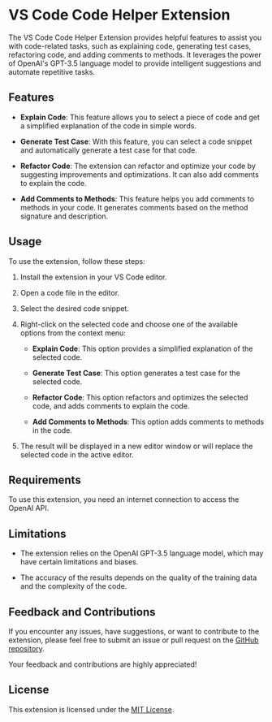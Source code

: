 # VS Code Code Helper Extension

The VS Code Code Helper Extension provides helpful features to assist you with code-related tasks, such as explaining code, generating test cases, refactoring code, and adding comments to methods. It leverages the power of OpenAI's GPT-3.5 language model to provide intelligent suggestions and automate repetitive tasks.

## Features

- **Explain Code**: This feature allows you to select a piece of code and get a simplified explanation of the code in simple words.

- **Generate Test Case**: With this feature, you can select a code snippet and automatically generate a test case for that code.

- **Refactor Code**: The extension can refactor and optimize your code by suggesting improvements and optimizations. It can also add comments to explain the code.

- **Add Comments to Methods**: This feature helps you add comments to methods in your code. It generates comments based on the method signature and description.

## Usage

To use the extension, follow these steps:

1. Install the extension in your VS Code editor.

2. Open a code file in the editor.

3. Select the desired code snippet.

4. Right-click on the selected code and choose one of the available options from the context menu:

   - **Explain Code**: This option provides a simplified explanation of the selected code.

   - **Generate Test Case**: This option generates a test case for the selected code.

   - **Refactor Code**: This option refactors and optimizes the selected code, and adds comments to explain the code.

   - **Add Comments to Methods**: This option adds comments to methods in the code.

5. The result will be displayed in a new editor window or will replace the selected code in the active editor.

## Requirements

To use this extension, you need an internet connection to access the OpenAI API.

## Limitations

- The extension relies on the OpenAI GPT-3.5 language model, which may have certain limitations and biases.

- The accuracy of the results depends on the quality of the training data and the complexity of the code.

## Feedback and Contributions

If you encounter any issues, have suggestions, or want to contribute to the extension, please feel free to submit an issue or pull request on the [GitHub repository](https://github.com/Harikarthyk/Code-Helper-with-ChatGPT).

Your feedback and contributions are highly appreciated!

## License

This extension is licensed under the [MIT License](https://opensource.org/licenses/MIT).
